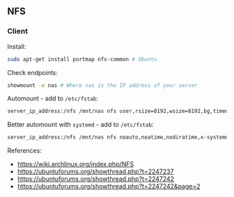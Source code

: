 ## NFS

### Client

Install:

```sh
sudo apt-get install portmap nfs-common # Ubuntu
```

Check endpoints:
```sh
showmount -e nas # Where nas is the IP address of your server
```

Automount - add to `/etc/fstab`:

```sh
server_ip_address:/nfs /mnt/nas nfs user,rsize=8192,wsize=8192,bg,timeo=14,intr 0 0
```

Better automount with `systemd` - add to `/etc/fstab`:

```sh
server_ip_address:/nfs /mnt/nas nfs noauto,noatime,nodiratime,x-systemd.automount,x-systemd.device-timeout=5min,timeo=14,x-systemd.idle-timeout=1min 0 0
```

References:
 - https://wiki.archlinux.org/index.php/NFS
 - https://ubuntuforums.org/showthread.php?t=2247237
 - https://ubuntuforums.org/showthread.php?t=2247242
 - https://ubuntuforums.org/showthread.php?t=2247242&page=2
